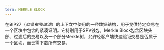 ```yaml
---
term: MERKLE BLOCK
---
```


在BIP37（*交易布隆过滤*）的上下文中使用的一种数据结构，用于提供特定交易在一个区块中包含的紧凑证明。它特别用于SPV钱包。Merkle Block包含区块头部、过滤后的交易以及一个部分Merkle树，允许轻客户端快速验证交易是否属于一个区块，而无需下载所有交易。